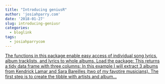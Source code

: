 ```yaml
---
title: "Introducing geniusR"
author: 'josiahparry.com'
date: '2018-01-27'
slug: introducing-geniusr
categories:
  - bloglink
tags:
  - josiahparrycom
---
```


[The functions in this package enable easy access of individual song lyrics, album tracklists, and lyrics to whole albums. Load the package: This returns a tidy data frame with three columns: In this example I will extract 3 albums from Kendrick Lamar and Sara Bareilles (two of my favotire musicians). The first step is to create the tibble with artists and album...<click to read more>](http://josiahparry.com/post/introducing-geniusr/)


